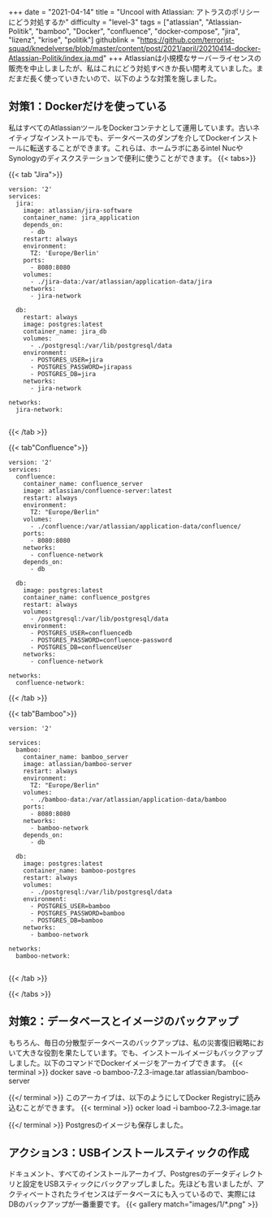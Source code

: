 +++
date = "2021-04-14"
title = "Uncool with Atlassian: アトラスのポリシーにどう対処するか"
difficulty = "level-3"
tags = ["atlassian", "Atlassian-Politik", "bamboo", "Docker", "confluence", "docker-compose", "jira", "lizenz", "krise", "politik"]
githublink = "https://github.com/terrorist-squad/knedelverse/blob/master/content/post/2021/april/20210414-docker-Atlassian-Politik/index.ja.md"
+++
Atlassianは小規模なサーバーライセンスの販売を中止しましたが、私はこれにどう対処すべきか長い間考えていました。まだまだ長く使っていきたいので、以下のような対策を施しました。
## 対策1：Dockerだけを使っている
私はすべてのAtlassianツールをDockerコンテナとして運用しています。古いネイティブなインストールでも、データベースのダンプを介してDockerインストールに転送することができます。これらは、ホームラボにあるintel NucやSynologyのディスクステーションで便利に使うことができます。
{{< tabs>}}


{{< tab "Jira">}}


```
version: '2'
services:
  jira:
    image: atlassian/jira-software
    container_name: jira_application
    depends_on:
      - db
    restart: always
    environment:
      TZ: 'Europe/Berlin'
    ports:
      - 8080:8080
    volumes:
      - ./jira-data:/var/atlassian/application-data/jira
    networks:
      - jira-network
      
  db:
    restart: always
    image: postgres:latest
    container_name: jira_db
    volumes:
      - ./postgresql:/var/lib/postgresql/data
    environment:
      - POSTGRES_USER=jira
      - POSTGRES_PASSWORD=jirapass
      - POSTGRES_DB=jira
    networks:
      - jira-network

networks:
  jira-network:


```

{{< /tab >}}


{{< tab"Confluence">}}


```
version: '2'
services:
  confluence:
    container_name: confluence_server
    image: atlassian/confluence-server:latest
    restart: always
    environment:
      TZ: "Europe/Berlin"
    volumes:
      - ./confluence:/var/atlassian/application-data/confluence/
    ports:
      - 8080:8080
    networks:
      - confluence-network
    depends_on:
      - db

  db:
    image: postgres:latest
    container_name: confluence_postgres
    restart: always
    volumes:
      - /postgresql:/var/lib/postgresql/data
    environment:
      - POSTGRES_USER=confluencedb
      - POSTGRES_PASSWORD=confluence-password
      - POSTGRES_DB=confluenceUser
    networks:
      - confluence-network

networks:
  confluence-network:

```

{{< /tab >}}


{{< tab"Bamboo">}}


```
version: '2'

services:
  bamboo:
    container_name: bamboo_server
    image: atlassian/bamboo-server
    restart: always
    environment:
      TZ: "Europe/Berlin"
    volumes:
      - ./bamboo-data:/var/atlassian/application-data/bamboo
    ports:
      - 8080:8080
    networks:
      - bamboo-network
    depends_on:
      - db

  db:
    image: postgres:latest
    container_name: bamboo-postgres
    restart: always
    volumes:
      - ./postgresql:/var/lib/postgresql/data
    environment:
      - POSTGRES_USER=bamboo
      - POSTGRES_PASSWORD=bamboo
      - POSTGRES_DB=bamboo
    networks:
      - bamboo-network

networks:
  bamboo-network:


```

{{< /tab >}}


{{< /tabs >}}


## 対策2：データベースとイメージのバックアップ
もちろん、毎日の分散型データベースのバックアップは、私の災害復旧戦略において大きな役割を果たしています。でも、インストールイメージもバックアップしました。以下のコマンドでDockerイメージをアーカイブできます。
{{< terminal >}}
docker save -o bamboo-7.2.3-image.tar atlassian/bamboo-server

{{</ terminal >}}
このアーカイブは、以下のようにしてDocker Registryに読み込むことができます。
{{< terminal >}}
ocker load -i bamboo-7.2.3-image.tar

{{</ terminal >}}
Postgresのイメージも保存しました。
## アクション3：USBインストールスティックの作成
ドキュメント、すべてのインストールアーカイブ、Postgresのデータディレクトリと設定をUSBスティックにバックアップしました。先ほども言いましたが、アクティベートされたライセンスはデータベースにも入っているので、実際にはDBのバックアップが一番重要です。
{{< gallery match="images/1/*.png" >}}
